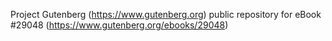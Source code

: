 Project Gutenberg (https://www.gutenberg.org) public repository for eBook #29048 (https://www.gutenberg.org/ebooks/29048)
